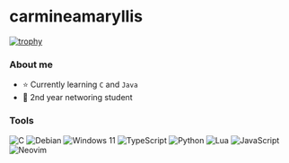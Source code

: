 # carmineamaryllis

[![trophy](https://github-profile-trophy.vercel.app/?username=carmineamaryllis&theme=monokai)](https://github.com/ryo-ma/github-profile-trophy)

### About me
- ⭐ Currently learning ``C`` and ``Java``
- 💉 2nd year networing student

### Tools
<!-- Language badges -->

![C](https://img.shields.io/badge/c-%2300599C.svg?style=for-the-badge&logo=c&logoColor=white&color=1A1B26)
![Debian](https://img.shields.io/badge/Debian-D70A53?style=for-the-badge&logo=debian&logoColor=white&color=1A1B26)
![Windows 11](https://img.shields.io/badge/Windows%2011-%230079d5.svg?style=for-the-badge&logo=Windows%2011&logoColor=white&color=1A1B26)
![TypeScript](https://img.shields.io/badge/typescript-%23007ACC.svg?style=for-the-badge&logo=typescript&logoColor=white&color=1A1B26)
![Python](https://img.shields.io/badge/python-3670A0?style=for-the-badge&logo=python&logoColor=white&color=1A1B26)
![Lua](https://img.shields.io/badge/lua-%232C2D72.svg?style=for-the-badge&logo=lua&logoColor=white&color=1A1B26)
![JavaScript](https://img.shields.io/badge/javascript-%23323330.svg?style=for-the-badge&logo=javascript&logoColor=white&color=1A1B26)
![Neovim](https://img.shields.io/badge/NeoVim-%2357A143.svg?&style=for-the-badge&logo=neovim&logoColor=white&color=1A1B26)

